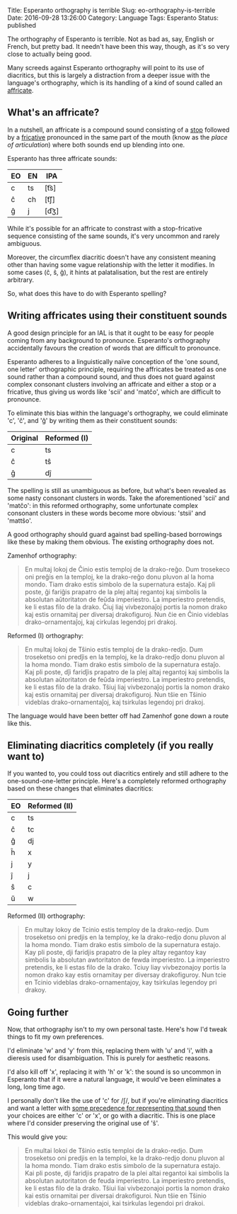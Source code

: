 Title: Esperanto orthography is terrible
Slug: eo-orthography-is-terrible
Date: 2016-09-28 13:26:00
Category: Language
Tags: Esperanto
Status: published

The orthography of Esperanto is terrible. Not as bad as, say, English or French, but pretty bad. It needn't have been this way, though, as it's so very close to actually being good.

Many screeds against Esperanto orthography will point to its use of diacritics, but this is largely a distraction from a deeper issue with the language's orthography, which is its handling of a kind of sound called an [affricate](https://en.wikipedia.org/wiki/Affricate_consonant).

What's an affricate?
--------------------

In a nutshell, an affricate is a compound sound consisting of a [stop](https://en.wikipedia.org/wiki/Stop_consonant) followed by a [fricative](https://en.wikipedia.org/wiki/Fricative_consonant) pronounced in the same part of the mouth (know as the *place of articulation*) where both sounds end up blending into one.

Esperanto has three affricate sounds:

| EO | EN | IPA  |
| -- | -- | ---- |
| c  | ts | [t͡s] |
| ĉ  | ch | [t͡ʃ] |
| ĝ  | j  | [d͡ʒ] |

While it's possible for an affricate to constrast with a stop-fricative sequence consisting of the same sounds, it's very uncommon and rarely ambiguous.

Moreover, the circumflex diacritic doesn't have any consistent meaning other than having some vague relationship with the letter it modifies.  In some cases (ĉ, ŝ, ĝ), it hints at palatalisation, but the rest are entirely arbitrary.

So, what does this have to do with Esperanto spelling?

Writing affricates using their constituent sounds
-------------------------------------------------

A good design principle for an IAL is that it ought to be easy for people coming from any background to pronounce. Esperanto's orthography accidentally favours the creation of words that are difficult to pronounce.

Esperanto adheres to a linguistically naïve conception of the 'one sound, one letter' orthographic principle, requiring the affricates be treated as one sound rather than a compound sound, and thus does not guard against complex consonant clusters involving an affricate and either a stop or a fricative, thus giving us words like 'scii' and 'matĉo', which are difficult to pronounce.

To eliminate this bias within the language's orthography, we could eliminate 'c', 'ĉ', and 'ĝ' by writing them as their constituent sounds:

| Original | Reformed (I) |
| -------- | ------------ |
| c        | ts           |
| ĉ        | tŝ           |
| ĝ        | dĵ           |

The spelling is still as unambiguous as before, but what's been revealed as some nasty consonant clusters in words. Take the aforementioned 'scii' and 'matĉo': in this reformed orthography, some unfortunate complex consonant clusters in these words become more obvious: 'stsii' and 'mattŝo'.

A good orthography should guard against bad spelling-based borrowings like these by making them obvious. The existing orthography does not.

Zamenhof orthography:

> En multaj lokoj de Ĉinio estis temploj de la drako-reĝo. Dum trosekeco oni preĝis en la temploj, ke la drako-reĝo donu pluvon al la homa mondo. Tiam drako estis simbolo de la supernatura estaĵo. Kaj pli poste, ĝi fariĝis prapatro de la plej altaj regantoj kaj simbolis la absolutan aŭtoritaton de feŭda imperiestro. La imperiestro pretendis, ke li estas filo de la drako. Ĉiuj liaj vivbezonaĵoj portis la nomon drako kaj estis ornamitaj per diversaj drakofiguroj. Nun ĉie en Ĉinio videblas drako-ornamentaĵoj, kaj cirkulas legendoj pri drakoj.

Reformed (I) orthography:

> En multaj lokoj de Tŝinio estis temploj de la drako-redĵo. Dum troseketso oni predĵis en la temploj, ke la drako-redĵo donu pluvon al la homa mondo. Tiam drako estis simbolo de la supernatura estaĵo. Kaj pli poste, dĵi faridĵis prapatro de la plej altaj regantoj kaj simbolis la absolutan aŭtoritaton de feŭda imperiestro. La imperiestro pretendis, ke li estas filo de la drako. Tŝiuj liaj vivbezonaĵoj portis la nomon drako kaj estis ornamitaj per diversaj drakofiguroj.  Nun tŝie en Tŝinio videblas drako-ornamentaĵoj, kaj tsirkulas legendoj pri drakoj.

The language would have been better off had Zamenhof gone down a route like this.

Eliminating diacritics completely (if you really want to)
---------------------------------------------------------

If you wanted to, you could toss out diacritics entirely and still adhere to the one-sound-one-letter principle. Here's a completely reformed orthography based on these changes that eliminates diacritics:

| EO | Reformed (II) |
| -- | ------------- |
| c  | ts            |
| ĉ  | tc            |
| ĝ  | dj            |
| ĥ  | x             |
| j  | y             |
| ĵ  | j             |
| ŝ  | c             |
| ŭ  | w             |

Reformed (II) orthography:

> En multay lokoy de Tcinio estis temploy de la drako-redjo. Dum troseketso oni predjis en la temploy, ke la drako-redjo donu pluvon al la homa mondo. Tiam drako estis simbolo de la supernatura estajo. Kay pli poste, dji faridjis prapatro de la pley altay regantoy kay simbolis la absolutan awtoritaton de fewda imperiestro. La imperiestro pretendis, ke li estas filo de la drako. Tciuy liay vivbezonajoy portis la nomon drako kay estis ornamitay per diversay drakofiguroy. Nun tcie en Tcinio videblas drako-ornamentajoy, kay tsirkulas legendoy pri drakoy.

Going further
-------------

Now, that orthography isn't to my own personal taste. Here's how I'd tweak things to fit my own preferences.

I'd eliminate 'w' and 'y' from this, replacing them with 'u' and 'i', with a dieresis used for disambiguation. This is purely for aesthetic reasons.

I'd also kill off 'x', replacing it with 'h' or 'k': the sound is so uncommon in Esperanto that if it were a natural language, it would've been eliminates a long, long time ago.

I personally don't like the use of 'c' for /ʃ/, but if you're eliminating diacritics and want a letter with [some precedence for representing that sound](https://en.wikipedia.org/wiki/Voiceless_palato-alveolar_sibilant) then your choices are either 'c' or 'x', or go with a diacritic.  This is one place where I'd consider preserving the original use of 'ŝ'.

This would give you:

> En multai lokoi de Tŝinio estis temploi de la drako-redjo. Dum troseketso oni predjis en la temploi, ke la drako-redjo donu pluvon al la homa mondo. Tiam drako estis simbolo de la supernatura estajo. Kai pli poste, dji faridjis prapatro de la plei altai regantoi kai simbolis la absolutan autoritaton de feuda imperiestro. La imperiestro pretendis, ke li estas filo de la drako. Tŝiui liai vivbezonajoi portis la nomon drako kai estis ornamitai per diversai drakofiguroi.  Nun tŝie en Tŝinio videblas drako-ornamentajoi, kai tsirkulas legendoi pri drakoi.
